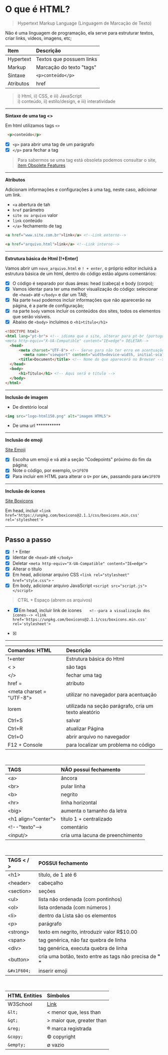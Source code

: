 # O que é HTML?

> Hypertext Markup Language (Linguagem de Marcação de Texto)

Não é uma linguagem de programação, ela serve para estruturar textos, criar links, vídeos, imagens, etc;

Item | Descrição
:-|:-
Hypertext | Textos que possuem links
Markup | Marcação do texto "tags"
Sintaxe | `<p>conteúdo</p>`
Atributos | href

> i) Html, ii) CSS, e iii) JavaScript <br>
 i) conteúdo, ii) estilo/design, e iii) interatividade
 __________

**Sintaxe de uma tag <>** 

Em html utilizamos tags `<>`

```html
 <p>conteúdo</p>
```

- [x] `<p>` para abrir uma tag de um parágrafo
- [x] `</p>` para fechar a tag 

>Para sabermos se uma tag está obsoleta podemos consultar o site, [item Obsolete Features](https://html.spec.whatwg.org/multipage/)
_______

**Atributos**

Adicionam informações e configurações à uma tag, neste caso, adicionar um link.

- `<a` abertura de tah
- `href` parâmetro
- `site ou arquivo` valor
- `link` conteúdo
- `</a>` fechamento de tag

```html
<a href="www.site.com.br">link</a> <!--Link externo-->

<a href="arquivo.html">link</a> <!--Link interno-->
```
____________________

**Estrutura básica de Html [!+Enter]**

Vamos abrir um `novo_arquivo.html` e `! + enter`, o próprio editor incluirá a estrutura básica de um html, dentro do código estão alguns comentários:

- [x] O código é separado por duas áreas: head (cabeça) e body (corpo);
- [x] Vamos identar para ter uma melhor visualização do código: selecionar de `<head>` até `</body>` e dar um TAB;
- [x] Na parte `head` podemos incluir informações que não aparecerão na página, é a parte de configuração;
- [x] na parte `body` vamos incluir os conteúdos dos sites, todos os elementos que serão visíveis.
- [x] Abaixo de `<body>` incluímos o `<h1>título</h1>` 

```html
<!DOCTYPE html>
<html lang="pt-br"> <!-- idioma que o site, alterar para pt-br (português brasileiro) 
<meta http-equiv="X-UA-Compatible" content="IE=edge"> DELETAR-->
  <head>
      <meta charset="UTF-8"> <!-- Serve para não ter erro em acentuações e caracteres especiais -->
        <meta name="viewport" content="width=device-width, initial-scale=1.0"> <!-- Viewport serve para melhorar a visualização em aparelhos móveis e no navegador  -->
      <title>Document</title> <!-- Nome do que aparecerá no Browser -->
  </head>
  <body>
      <h1>Título</h1> <!-- Aqui será o título -->
  </body>
</html>
```

<hr>

**Inclusão de imagem**

- De diretório local
```html
<img src="logo-html150.png" alt="imagem HTML5">
```

- De uma url ***********

<hr>

**Inclusão de emoji**

[Site Emoji](https://www.emojipedia.org/openmoji/) 

- [x] Escolha um emoji e vá até a seção "Codepoints" próximo do fim da página;
- [x] Note o código, por exemplo, `U+1F970`
- [x] Para incluir em HTML para alterar o `U+` por `&#x`, passando para `&#x1F970`

<hr>

**Inclusão de ícones**

[Site Boxicons](https://boxicons.com/usage)

Em head, incluir `<link href='https://unpkg.com/boxicons@2.1.1/css/boxicons.min.css' rel='stylesheet'>`

<hr>

## Passo a passo

- [x] ! + Enter
- [x] Identar de `<head>` até `</body>` 
- [x] Deletar `<meta http-equiv="X-UA-Compatible" content="IE=edge">`
- [x] Alterar o título
- [x] Em head, adicionar arquivo CSS `<link rel="stylesheet" href="style.css">` - 
- [x] Em body, adicionar arquivo JavaScript `<script src="script.js"></script>`

> CTRL + Espaço (abrem os arquivos)

- [x] Em head, incluir link de ícones
`    <!--para a visualização dos ícones-->
        <link href='https://unpkg.com/boxicons@2.1.1/css/boxicons.min.css' rel='stylesheet'> `

- [x] 

<hr>

Comandos: HTML | Descrição
:-|:-
!+enter| Estrutura básica do Html
< > | são tags
&lt;/&gt; | fechar uma tag
href = | atributo
&lt;meta charset = "UTF-8"&gt; | utilizar no navegador para acentuação
lorem | utilizada na seção parágrafo, cria um texto aleatório
Ctrl+S | salvar
Ctrl+R | atualizar Página
Ctrl+O | abrir arquivo no navegador
F12 + Console | para localizar um problema no código

<br>

**TAGS** | **NÃO possui fechamento**
:-|:-
&lt;a&gt; | âncora
&lt;br&gt; | pular linha
&lt;b&gt;  | negrito
&lt;hr&gt;  | linha horizontal
&lt;big&gt;  | aumenta o tamanho da letra
&lt;h1 align="center"&gt; | título 1 + centralizado
&lt;!--"texto"--&gt; | comentário
&lt;input/&gt;| cria uma lacuna de preenchimento

<br>

**TAGS < / >** | **POSSUI fechamento**
:-|:-
&lt;h1&gt;  | título, de 1 até 6
&lt;header&gt;  | cabeçalho
&lt;section&gt; | seções
&lt;ul&gt;| lista não ordenada (com pontinhos)
&lt;ol&gt;  | lista ordenada (com números )
&lt;li&gt;  | dentro da Lista são os elementos
&lt;p&gt; | parágrafo
&lt;strong&gt;  | texto em negrito, introduzir valor R$10.00
&lt;span&gt;  | tag genérica, não faz quebra de linha
&lt;div&gt;  | tag genérica, executa quebra de linha
&lt;button&gt;| cria uma botão, texto entre as tags não precisa de **" "**
`&#x1F604;` | inserir emoji

<br>

**HTML Entities** | **Símbolos**
:-|:-
W3School | [Link](https://www.w3schools.com/charsets/ref_utf_symbols.asp)
`&lt;` | < menor que, less than
`&gt;` | > maior que, greater than
`&reg;` | &reg; marca registrada
`&copy;` | &copy; copyright
`&empty;` | &empty; vazio



